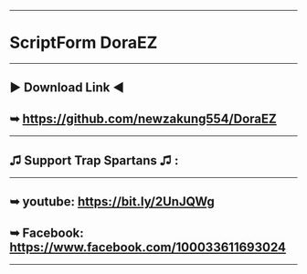 -------------------
# ScriptForm DoraEZ 
-------------------
▶ Download Link ◀
-------------------
➥ https://github.com/newzakung554/DoraEZ
-------------------
-------------------
♫ Support Trap Spartans ♫ :
-------------------
-------------------
➥ youtube: https://bit.ly/2UnJQWg
-------------------
➥ Facebook: https://www.facebook.com/100033611693024
 -------------------
 -------------------
